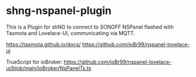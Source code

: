 # shng-nspanel-plugin

This is a Plugin for shNG to connect to SONOFF NSPanel flashed with Tasmota and Lovelace-UI, communicatiing via MQTT.

https://tasmota.github.io/docs/
https://github.com/joBr99/nspanel-lovelace-ui

TrueScript for ioBroker:
https://github.com/joBr99/nspanel-lovelace-ui/blob/main/ioBroker/NsPanelTs.ts

